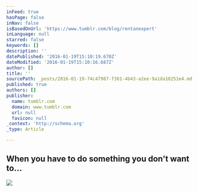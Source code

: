 ```yaml
---
inFeed: true
hasPage: false
inNav: false
isBasedOnUrl: 'https://www.tumblr.com/blog/rentanexpert'
inLanguage: null
starred: false
keywords: []
description: ''
datePublished: '2016-01-19T15:10:19.670Z'
dateModified: '2016-01-19T15:10:16.687Z'
author: []
title: ''
sourcePath: _posts/2016-01-19-74c47987-f381-4b43-a2ee-9a1da10251e4.md
published: true
authors: []
publisher:
  name: tumblr.com
  domain: www.tumblr.com
  url: null
  favicon: null
_context: 'http://schema.org'
_type: Article

---
```

## **When you have to do something you don't want to...**
![](https://s3-us-west-2.amazonaws.com/the-grid-img/p/cc31ee93607155b5150f2f25f81a5bee1754d202.gif)